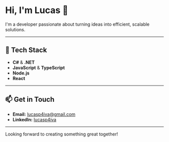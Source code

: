 # Hi, I'm Lucas 👋

I'm a developer passionate about turning ideas into efficient, scalable solutions.

---

## 🚀 Tech Stack

- **C#** & **.NET**
- **JavaScript** & **TypeScript**
- **Node.js**
- **React**

---

## 📫 Get in Touch

- **Email:** [lucasp4iva@gmail.com](mailto:lucasp4iva@gmail.com)
- **LinkedIn:** [lucasp4iva](https://www.linkedin.com/in/lucasp4iva/)

---

Looking forward to creating something great together!
